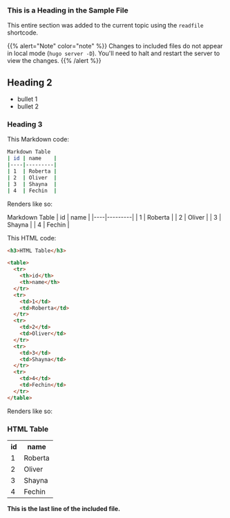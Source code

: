 ### This is a Heading in the Sample File

This entire section was added to the current topic using the `readfile` shortcode.

{{% alert="Note" color="note" %}}
Changes to included files do not appear in local mode (`hugo server -D`). You'll need to halt and restart the server to view the changes.
{{% /alert %}}

## Heading 2

* bullet 1
* bullet 2

### Heading 3

This Markdown code:

``` sh
Markdown Table
| id | name    |
|----|---------|
| 1  | Roberta |
| 2  | Oliver  |
| 3  | Shayna  |
| 4  | Fechin  |
```

Renders like so:

Markdown Table
| id | name    |
|----|---------|
| 1  | Roberta |
| 2  | Oliver  |
| 3  | Shayna  |
| 4  | Fechin  |

This HTML code:

``` html
<h3>HTML Table</h3>

<table>
  <tr>
    <th>id</th>
    <th>name</th>
  </tr>
  <tr>
    <td>1</td>
    <td>Roberta</td>
  </tr>
  <tr>
    <td>2</td>
    <td>Oliver</td>
  </tr>
  <tr>
    <td>3</td>
    <td>Shayna</td>
  </tr>
  <tr>
    <td>4</td>
    <td>Fechin</td>
  </tr>
</table>
```

Renders like so:

<h3>HTML Table</h3>

<table>
  <tr>
    <th>id</th>
    <th>name</th>
  </tr>
  <tr>
    <td>1</td>
    <td>Roberta</td>
  </tr>
  <tr>
    <td>2</td>
    <td>Oliver</td>
  </tr>
  <tr>
    <td>3</td>
    <td>Shayna</td>
  </tr>
  <tr>
    <td>4</td>
    <td>Fechin</td>
  </tr>
</table>

**This is the last line of the included file.**
